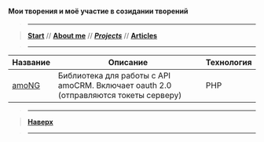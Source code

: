 #### Мои творения и моё участие в созидании творений

> ----------

> [**Start**](/) // [**About me**](/about) // [**_Projects_**](/projects) // [**Articles**](/articles)

> ----------

Название | Описание                                                                             | Технология     |
-------- | ------------------------------------------------------------------------------------ | ---------- |
[amoNG](https://github.com/ohDaddyPlease/amoNG)    | Библиотека для работы с API amoCRM. Включает oauth 2.0 (отправляются токеты серверу) | PHP |

> ----------

> [**Наверх**](#мои-творения-и-моё-участие-в-созидании-творений)

> ----------
